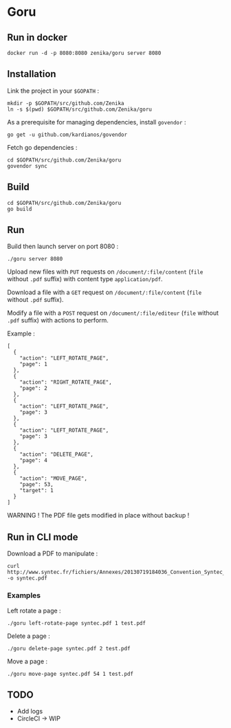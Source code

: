 # Goru

## Run in docker
```
docker run -d -p 8080:8080 zenika/goru server 8080
```

## Installation
Link the project in your `$GOPATH` :
```
mkdir -p $GOPATH/src/github.com/Zenika
ln -s $(pwd) $GOPATH/src/github.com/Zenika/goru
```

As a prerequisite for managing dependencies, install `govendor` :
```
go get -u github.com/kardianos/govendor
```

Fetch go dependencies :
```
cd $GOPATH/src/github.com/Zenika/goru
govendor sync
```

## Build
```
cd $GOPATH/src/github.com/Zenika/goru
go build
```

## Run
Build then launch server on port 8080 :
```
./goru server 8080
```

Upload new files with `PUT` requests on `/document/:file/content` (`file` without `.pdf` suffix) with content type `application/pdf`.

Download a file with a `GET` request on `/document/:file/content` (`file` without `.pdf` suffix).

Modify a file with a `POST` request on `/document/:file/editeur` (`file` without `.pdf` suffix) with actions to perform.

Example :
```
[
  {
    "action": "LEFT_ROTATE_PAGE",
    "page": 1
  },
  {
    "action": "RIGHT_ROTATE_PAGE",
    "page": 2
  },
  {
    "action": "LEFT_ROTATE_PAGE",
    "page": 3
  },
  {
    "action": "LEFT_ROTATE_PAGE",
    "page": 3
  },
  {
    "action": "DELETE_PAGE",
    "page": 4
  },
  {
    "action": "MOVE_PAGE",
    "page": 53,
    "target": 1
  }
]
```

WARNING ! The PDF file gets modified in place without backup !

## Run in CLI mode
Download a PDF to manipulate :
```
curl http://www.syntec.fr/fichiers/Annexes/20130719184036_Convention_Syntec_Annexe_06.pdf -o syntec.pdf
```

### Examples
Left rotate a page :
```
./goru left-rotate-page syntec.pdf 1 test.pdf
```

Delete a page :
```
./goru delete-page syntec.pdf 2 test.pdf
```

Move a page :
```
./goru move-page syntec.pdf 54 1 test.pdf
```

## TODO
 - Add logs
 - CircleCI -> WIP
